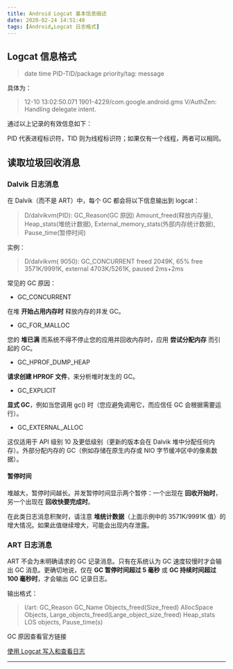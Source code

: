```yaml
---
title: Android Logcat 基本信息细述
date: 2020-02-24 14:51:48
tags: [Android,Logcat 日志格式]
---
```



## Logcat 信息格式


> date time PID-TID/package priority/tag: message


具体为：

> 12-10 13:02:50.071 1901-4229/com.google.android.gms V/AuthZen: Handling delegate intent.

通过以上记录的有效信息如下：

<!-- more -->

PID 代表进程标识符，TID 则为线程标识符；如果仅有一个线程，两者可以相同。

## 读取垃圾回收消息

### Dalvik 日志消息

在 Dalvik（而不是 ART）中，每个 GC 都会将以下信息输出到 logcat：

> D/dalvikvm(PID): GC_Reason(GC 原因) Amount_freed(释放内存量), Heap_stats(堆统计数据), External_memory_stats(外部内存统计数据), Pause_time(暂停时间)

实例：

> D/dalvikvm( 9050): GC_CONCURRENT freed 2049K, 65% free 3571K/9991K, external 4703K/5261K, paused 2ms+2ms

常见的 GC 原因：

* GC_CONCURRENT
  
在堆 **开始占用内存时** 释放内存的并发 GC。

* GC_FOR_MALLOC

您的 **堆已满** 而系统不得不停止您的应用并回收内存时，应用 **尝试分配内存** 而引起的 GC。

* GC_HPROF_DUMP_HEAP

**请求创建 HPROF 文件**，来分析堆时发生的 GC。

* GC_EXPLICIT

**显式 GC**，例如当您调用 gc() 时（您应避免调用它，而应信任 GC 会根据需要运行）。

* GC_EXTERNAL_ALLOC

这仅适用于 API 级别 10 及更低级别（更新的版本会在 Dalvik 堆中分配任何内存）。外部分配内存的 GC（例如存储在原生内存或 NIO 字节缓冲区中的像素数据）。


#### 暂停时间

堆越大，暂停时间越长。并发暂停时间显示两个暂停：一个出现在 **回收开始时**，另一个出现在 **回收快要完成时**。

在此类日志消息积聚时，请注意 **堆统计数据**（上面示例中的 3571K/9991K 值）的增大情况。如果此值继续增大，可能会出现内存泄露。


### ART 日志消息


ART 不会为未明确请求的 GC 记录消息。只有在系统认为 GC 速度较慢时才会输出 GC 消息。更确切地说，仅在 **GC 暂停时间超过 5 毫秒** 或 **GC 持续时间超过 100 毫秒时**，才会输出 GC 记录日志。


输出格式：

>  I/art: GC_Reason GC_Name Objects_freed(Size_freed) AllocSpace Objects,
        Large_objects_freed(Large_object_size_freed) Heap_stats LOS objects, Pause_time(s)

GC 原因查看官方链接

[使用 Logcat 写入和查看日志](https://developer.android.google.cn/studio/debug/am-logcat?hl=zh_cn#format)

---

